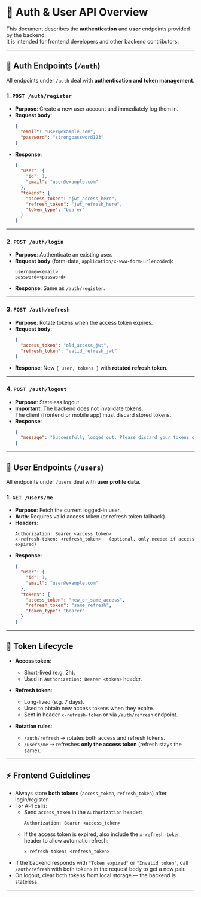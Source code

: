 # 📄 Auth & User API Overview

This document describes the **authentication** and **user** endpoints provided by the backend.  
It is intended for frontend developers and other backend contributors.  

---

## 🔐 Auth Endpoints (`/auth`)

All endpoints under `/auth` deal with **authentication and token management**.

### 1. `POST /auth/register`
- **Purpose**: Create a new user account and immediately log them in.  
- **Request body**:
  ```json
  {
    "email": "user@example.com",
    "password": "strongpassword123"
  }
  ```
- **Response**:
  ```json
  {
    "user": {
      "id": 1,
      "email": "user@example.com"
    },
    "tokens": {
      "access_token": "jwt_access_here",
      "refresh_token": "jwt_refresh_here",
      "token_type": "bearer"
    }
  }
  ```

---

### 2. `POST /auth/login`
- **Purpose**: Authenticate an existing user.  
- **Request body** (form-data, `application/x-www-form-urlencoded`):
  ```
  username=<email>
  password=<password>
  ```
- **Response**: Same as `/auth/register`.

---

### 3. `POST /auth/refresh`
- **Purpose**: Rotate tokens when the access token expires.  
- **Request body**:
  ```json
  {
    "access_token": "old_access_jwt",
    "refresh_token": "valid_refresh_jwt"
  }
  ```
- **Response**: New `{ user, tokens }` with **rotated refresh token**.

---

### 4. `POST /auth/logout`
- **Purpose**: Stateless logout.  
- **Important**: The backend does not invalidate tokens.  
  The client (frontend or mobile app) must discard stored tokens.  
- **Response**:
  ```json
  {
    "message": "Successfully logged out. Please discard your tokens on the client."
  }
  ```

---

## 👤 User Endpoints (`/users`)

All endpoints under `/users` deal with **user profile data**.  

### 1. `GET /users/me`
- **Purpose**: Fetch the current logged-in user.  
- **Auth**: Requires valid access token (or refresh token fallback).  
- **Headers**:
  ```
  Authorization: Bearer <access_token>
  x-refresh-token: <refresh_token>   (optional, only needed if access expired)
  ```
- **Response**:
  ```json
  {
    "user": {
      "id": 1,
      "email": "user@example.com"
    },
    "tokens": {
      "access_token": "new_or_same_access",
      "refresh_token": "same_refresh",
      "token_type": "bearer"
    }
  }
  ```

---

## 🔑 Token Lifecycle

- **Access token**:  
  - Short-lived (e.g. 2h).  
  - Used in `Authorization: Bearer <token>` header.  

- **Refresh token**:  
  - Long-lived (e.g. 7 days).  
  - Used to obtain new access tokens when they expire.  
  - Sent in header `x-refresh-token` or via `/auth/refresh` endpoint.  

- **Rotation rules**:  
  - `/auth/refresh` → rotates both access and refresh tokens.  
  - `/users/me` → refreshes **only the access token** (refresh stays the same).  

---

## ⚡ Frontend Guidelines

- Always store **both tokens** (`access_token`, `refresh_token`) after login/register.  
- For API calls:  
  - Send `access_token` in the `Authorization` header:  
    ```
    Authorization: Bearer <access_token>
    ```
  - If the access token is expired, also include the `x-refresh-token` header to allow automatic refresh:  
    ```
    x-refresh-token: <refresh_token>
    ```
- If the backend responds with `"Token expired"` or `"Invalid token"`, call `/auth/refresh` with both tokens in the request body to get a new pair.  
- On logout, clear both tokens from local storage — the backend is stateless.  

---
